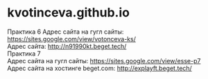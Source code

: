 # kvotinceva.github.io

<!DOCTYPE html>

Практика 6
Адрес сайта на гугл сайты: <a href="https://sites.google.com/view/votonceva-ks/%D0%B3%D0%BB%D0%B0%D0%B2%D0%BD%D0%B0%D1%8F-%D1%81%D1%82%D1%80%D0%B0%D0%BD%D0%B8%D1%86%D0%B0">https://sites.google.com/view/votonceva-ks/</a><br>
Адрес сайта: <a href="http://n91990kt.beget.tech/">http://n91990kt.beget.tech/</a><br>
Практика 7<br>
Адрес сайта на гугл сайты: <a href="https://sites.google.com/view/esse-p7">https://sites.google.com/view/esse-p7</a><br>
Адрес сайта на хостинге beget.com: <a href="http://explayft.beget.tech/">http://explayft.beget.tech/</a><br>
</html>
